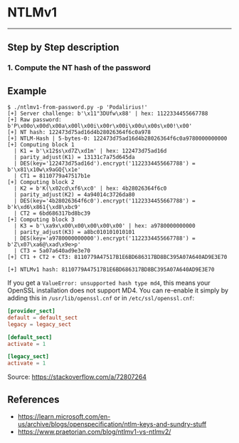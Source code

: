 # NTLMv1


---

## Step by Step description

### 1. Compute the NT hash of the password



## Example

```
$ ./ntlmv1-from-password.py -p 'Podalirius!'
[+] Server challenge: b'\x11"3DUfw\x88' | hex: 1122334455667788
[+] Raw password: b'P\x00o\x00d\x00a\x00l\x00i\x00r\x00i\x00u\x00s\x00!\x00'
[+] NT hash: 122473d75ad16d4b28026364f6c0a978
[+] NTLM-Hash | 5-bytes-0: 122473d75ad16d4b28026364f6c0a9780000000000
[+] Computing block 1
  | K1 = b'\x12$s\xd7Z\xd1m' | hex: 122473d75ad16d
  | parity_adjust(K1) = 13131c7a75d645da
  | DES(key='122473d75ad16d').encrypt('1122334455667788') = b'\x81\x10w\x9aGQ{\x1e'
  | CT1 = 8110779a47517b1e
[+] Computing block 2
  | K2 = b'K(\x02cd\xf6\xc0' | hex: 4b28026364f6c0
  | parity_adjust(K2) = 4a94014c3726da80
  | DES(key='4b28026364f6c0').encrypt('1122334455667788') = b'k\xd6\x861{\xd8\xbc9'
  | CT2 = 6bd686317bd8bc39
[+] Computing block 3
  | K3 = b'\xa9x\x00\x00\x00\x00\x00' | hex: a9780000000000
  | parity_adjust(K3) = a8bc010101010101
  | DES(key='a9780000000000').encrypt('1122334455667788') = b'Z\x07\xa6@\xad\x9e>p'
  | CT3 = 5a07a640ad9e3e70
[+] CT1 + CT2 + CT3: 8110779A47517B1E6BD686317BD8BC395A07A640AD9E3E70

[+] NTLMv1 hash: 8110779A47517B1E6BD686317BD8BC395A07A640AD9E3E70
```

If you get a `ValueError: unsupported hash type md4`, this means your OpenSSL installation does not support MD4. You can re-enable it simply by adding this in `/usr/lib/openssl.cnf` or in `/etc/ssl/openssl.cnf`:

```conf
[provider_sect]
default = default_sect
legacy = legacy_sect

[default_sect]
activate = 1

[legacy_sect]
activate = 1
```

Source: https://stackoverflow.com/a/72807264

## References

 - https://learn.microsoft.com/en-us/archive/blogs/openspecification/ntlm-keys-and-sundry-stuff
 - https://www.praetorian.com/blog/ntlmv1-vs-ntlmv2/

